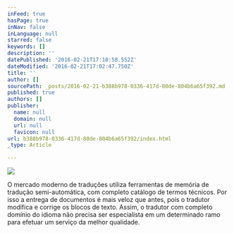 ```yaml
---
inFeed: true
hasPage: true
inNav: false
inLanguage: null
starred: false
keywords: []
description: ''
datePublished: '2016-02-21T17:10:58.552Z'
dateModified: '2016-02-21T17:02:47.750Z'
title: ''
author: []
sourcePath: _posts/2016-02-21-b388b978-0336-417d-80de-804b6a65f392.md
published: true
authors: []
publisher:
  name: null
  domain: null
  url: null
  favicon: null
url: b388b978-0336-417d-80de-804b6a65f392/index.html
_type: Article

---
```

![](https://the-grid-user-content.s3-us-west-2.amazonaws.com/c2a5c69b-6e3f-4b9f-823a-59ad651ba359.jpg)

O mercado moderno de traduções utiliza ferramentas de memória de tradução semi-automática, com completo catálogo de termos técnicos. Por isso a entrega de documentos é mais veloz que antes, pois o tradutor modifica e corrige os blocos de texto. Assim, o tradutor com completo domínio do idioma não precisa ser especialista em um determinado ramo para efetuar um serviço da melhor qualidade.